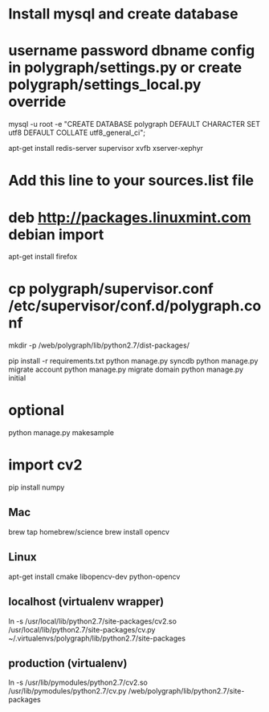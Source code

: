 # Install mysql and create database
# username password dbname config in polygraph/settings.py or create polygraph/settings_local.py override
mysql -u root -e "CREATE DATABASE polygraph DEFAULT CHARACTER SET utf8 DEFAULT COLLATE utf8_general_ci";

apt-get install redis-server supervisor xvfb xserver-xephyr

# Add this line to your sources.list file
# deb http://packages.linuxmint.com debian import
apt-get install firefox

# cp polygraph/supervisor.conf /etc/supervisor/conf.d/polygraph.conf 

mkdir -p /web/polygraph/lib/python2.7/dist-packages/

pip install -r requirements.txt
python manage.py syncdb
python manage.py migrate account
python manage.py migrate domain
python manage.py initial

# optional
python manage.py makesample

# import cv2

pip install numpy

## Mac
brew tap homebrew/science
brew install opencv

## Linux
apt-get install cmake libopencv-dev python-opencv


## localhost (virtualenv wrapper)
ln -s /usr/local/lib/python2.7/site-packages/cv2.so /usr/local/lib/python2.7/site-packages/cv.py ~/.virtualenvs/polygraph/lib/python2.7/site-packages

## production (virtualenv)
ln -s /usr/lib/pymodules/python2.7/cv2.so /usr/lib/pymodules/python2.7/cv.py /web/polygraph/lib/python2.7/site-packages
